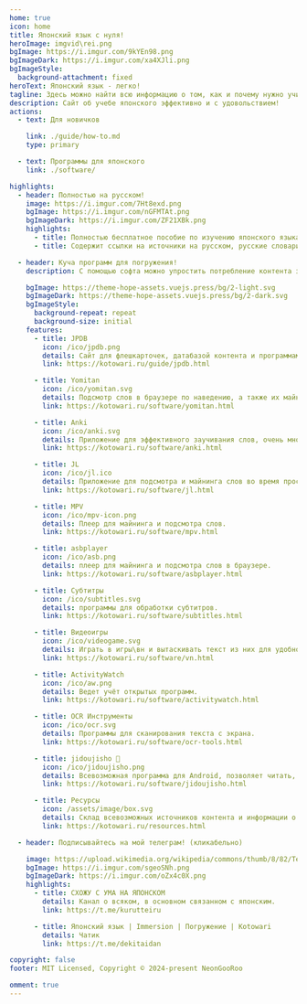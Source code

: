 ```yaml
---
home: true
icon: home
title: Японский язык с нуля!
heroImage: imgvid\rei.png
bgImage: https://i.imgur.com/9kYEn98.png
bgImageDark: https://i.imgur.com/xa4XJli.png
bgImageStyle:
  background-attachment: fixed
heroText: Японский язык - легко!
tagline: Здесь можно найти всю информацию о том, как и почему нужно учить японский потребляя контент.
description: Сайт об учебе японского эффективно и с удовольствием!
actions:
  - text: Для новичков

    link: ./guide/how-to.md
    type: primary

  - text: Программы для японского
    link: ./software/

highlights:
  - header: Полностью на русском!
    image: https://i.imgur.com/7Ht8exd.png
    bgImage: https://i.imgur.com/nGFMTAt.png
    bgImageDark: https://i.imgur.com/ZF21XBk.png
    highlights:
      - title: Полностью бесплатное пособие по изучению японского языка для новичков!
      - title: Содержит ссылки на источники на русском, русские словари, чаты и прочее.

  - header: Куча программ для погружения!
    description: С помощью софта можно упростить потребление контента за счет моментального подсмотра слов, систематизации заучивания и прочих прелестей.

    bgImage: https://theme-hope-assets.vuejs.press/bg/2-light.svg
    bgImageDark: https://theme-hope-assets.vuejs.press/bg/2-dark.svg
    bgImageStyle:
      background-repeat: repeat
      background-size: initial
    features:
      - title: JPDB
        icon: /ico/jpdb.png
        details: Сайт для флешкарточек, датабазой контента и программами для майнинга на английском.
        link: https://kotowari.ru/guide/jpdb.html

      - title: Yomitan
        icon: /ico/yomitan.svg
        details: Подсмотр слов в браузере по наведению, а также их майнинг.
        link: https://kotowari.ru/software/yomitan.html

      - title: Anki
        icon: /ico/anki.svg
        details: Приложение для эффективного заучивания слов, очень много возможностей.
        link: https://kotowari.ru/software/anki.html

      - title: JL
        icon: /ico/jl.ico
        details: Приложение для подсмотра и майнинга слов во время просмотра аниме\игры на полный экран.
        link: https://kotowari.ru/software/jl.html

      - title: MPV
        icon: /ico/mpv-icon.png
        details: Плеер для майнинга и подсмотра слов.
        link: https://kotowari.ru/software/mpv.html

      - title: asbplayer
        icon: /ico/asb.png
        details: плеер для майнинга и подсмотра слов в браузере.
        link: https://kotowari.ru/software/asbplayer.html

      - title: Субтитры
        icon: /ico/subtitles.svg
        details: программы для обработки субтитров.
        link: https://kotowari.ru/software/subtitles.html

      - title: Видеоигры
        icon: /ico/videogame.svg
        details: Играть в игры\вн и вытаскивать текст из них для удобного майнинга.
        link: https://kotowari.ru/software/vn.html

      - title: ActivityWatch
        icon: /ico/aw.png
        details: Ведет учёт открытых программ.
        link: https://kotowari.ru/software/activitywatch.html

      - title: OCR Инструменты
        icon: /ico/ocr.svg
        details: Программы для сканирования текста с экрана.
        link: https://kotowari.ru/software/ocr-tools.html

      - title: jidoujisho 🚧
        icon: /ico/jidoujisho.png
        details: Всевозможная программа для Android, позволяет читать, смотреть, играть и все прочее подсматривая слова и майня.
        link: https://kotowari.ru/software/jidoujisho.html

      - title: Ресурсы
        icon: /assets/image/box.svg
        details: Склад всевозможных источников контента и информации о японском.
        link: https://kotowari.ru/resources.html

  - header: Подписывайтесь на мой телеграм! (кликабельно)

    image: https://upload.wikimedia.org/wikipedia/commons/thumb/8/82/Telegram_logo.svg/512px-Telegram_logo.svg.png
    bgImage: https://i.imgur.com/sgeoSNh.png
    bgImageDark: https://i.imgur.com/oZx4c0X.png
    highlights:
      - title: СХОЖУ С УМА НА ЯПОНСКОМ
        details: Канал о всяком, в основном связанном с японским.
        link: https://t.me/kurutteiru

      - title: Японский язык | Immersion | Погружение | Kotowari
        details: Чатик
        link: https://t.me/dekitaidan

copyright: false
footer: MIT Licensed, Copyright © 2024-present NeonGooRoo

omment: true
---
```

